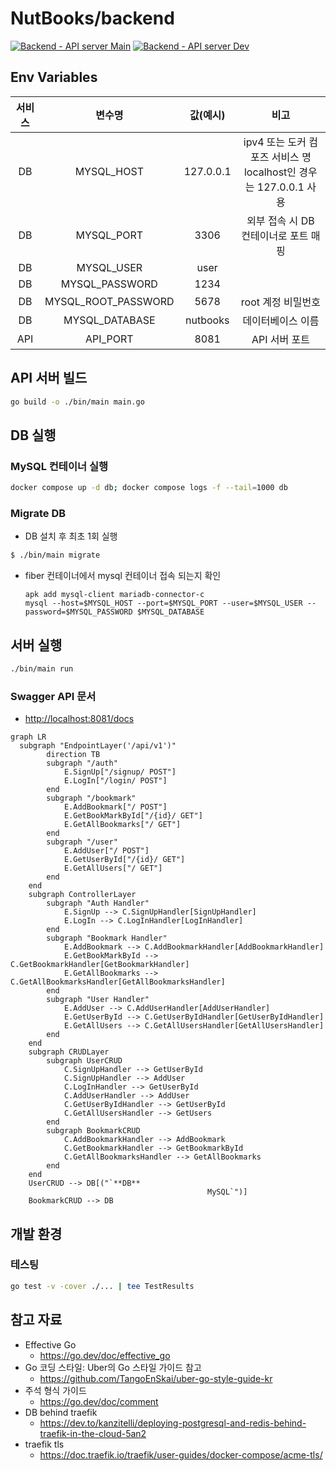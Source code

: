 # NutBooks/backend

[![Backend - API server Main](https://github.com/NutBooks/NutBooks/actions/workflows/go.yml/badge.svg?branch=main)](https://github.com/NutBooks/NutBooks/actions/workflows/go.yml)
[![Backend - API server Dev](https://github.com/NutBooks/NutBooks/actions/workflows/go.yml/badge.svg?branch=develop)](https://github.com/NutBooks/NutBooks/actions/workflows/go.yml)

## Env Variables

| 서비스 |         변수명         |   값(예시)   |                         비고                          |
|:---:|:-------------------:|:---------:|:---------------------------------------------------:|
| DB  |     MYSQL_HOST      | 127.0.0.1 | ipv4 또는 도커 컴포즈 서비스 명<br>localhost인 경우는 127.0.0.1 사용 |
| DB  |     MYSQL_PORT      |   3306    |               외부 접속 시 DB 컨테이너로 포트 매핑                |
| DB  |     MYSQL_USER      |   user    |                                                     |
| DB  |   MYSQL_PASSWORD    |   1234    |                                                     |
| DB  | MYSQL_ROOT_PASSWORD |   5678    |                    root 계정 비밀번호                     |
| DB  |   MYSQL_DATABASE    | nutbooks  |                      데이터베이스 이름                      |
| API |      API_PORT       |   8081    |                      API 서버 포트                      |

## API 서버 빌드

```bash
go build -o ./bin/main main.go
```

## DB 실행

### MySQL 컨테이너 실행

```bash
docker compose up -d db; docker compose logs -f --tail=1000 db
```

### Migrate DB

- DB 설치 후 최초 1회 실행

```bash
$ ./bin/main migrate
```

- fiber 컨테이너에서 mysql 컨테이너 접속 되는지 확인
  ```shell
  apk add mysql-client mariadb-connector-c
  mysql --host=$MYSQL_HOST --port=$MYSQL_PORT --user=$MYSQL_USER --password=$MYSQL_PASSWORD $MYSQL_DATABASE
  ```

## 서버 실행

```bash
./bin/main run
```

### Swagger API 문서

- <http://localhost:8081/docs>

```mermaid
graph LR
  subgraph "EndpointLayer('/api/v1')"
		direction TB
		subgraph "/auth"
			E.SignUp["/signup/ POST"]
			E.LogIn["/login/ POST"]
		end
		subgraph "/bookmark"
			E.AddBookmark["/ POST"]
			E.GetBookMarkById["/{id}/ GET"]
			E.GetAllBookmarks["/ GET"]
		end
		subgraph "/user"
			E.AddUser["/ POST"]
			E.GetUserById["/{id}/ GET"]
			E.GetAllUsers["/ GET"]
		end
	end 
	subgraph ControllerLayer
		subgraph "Auth Handler"
			E.SignUp --> C.SignUpHandler[SignUpHandler]
			E.LogIn --> C.LogInHandler[LogInHandler]		
		end
		subgraph "Bookmark Handler"
			E.AddBookmark --> C.AddBookmarkHandler[AddBookmarkHandler]
			E.GetBookMarkById --> C.GetBookmarkHandler[GetBookmarkHandler]
			E.GetAllBookmarks --> C.GetAllBookmarksHandler[GetAllBookmarksHandler]
		end
		subgraph "User Handler"
			E.AddUser --> C.AddUserHandler[AddUserHandler]
			E.GetUserById --> C.GetUserByIdHandler[GetUserByIdHandler]
			E.GetAllUsers --> C.GetAllUsersHandler[GetAllUsersHandler]
		end
	end
	subgraph CRUDLayer
		subgraph UserCRUD
			C.SignUpHandler --> GetUserById
			C.SignUpHandler --> AddUser
			C.LogInHandler --> GetUserById
			C.AddUserHandler --> AddUser
			C.GetUserByIdHandler --> GetUserById
			C.GetAllUsersHandler --> GetUsers
		end
		subgraph BookmarkCRUD
			C.AddBookmarkHandler --> AddBookmark
			C.GetBookmarkHandler --> GetBookmarkById
			C.GetAllBookmarksHandler --> GetAllBookmarks
		end
	end
	UserCRUD --> DB[("`**DB**
											MySQL`")]
	BookmarkCRUD --> DB
```

## 개발 환경

### 테스팅

```bash
go test -v -cover ./... | tee TestResults
```

## 참고 자료

- Effective Go
    - <https://go.dev/doc/effective_go>
- Go 코딩 스타일: Uber의 Go 스타일 가이드 참고
    - <https://github.com/TangoEnSkai/uber-go-style-guide-kr>
- 주석 형식 가이드
    - <https://go.dev/doc/comment>
- DB behind traefik
    - <https://dev.to/kanzitelli/deploying-postgresql-and-redis-behind-traefik-in-the-cloud-5an2>
- traefik tls
    - <https://doc.traefik.io/traefik/user-guides/docker-compose/acme-tls/>
